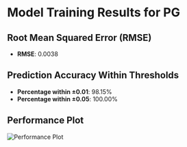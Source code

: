 # Model Training Results for PG

## Root Mean Squared Error (RMSE)
- **RMSE**: 0.0038

## Prediction Accuracy Within Thresholds
- **Percentage within ±0.01**: 98.15%
- **Percentage within ±0.05**: 100.00%

## Performance Plot
![Performance Plot](../imgs/PG.png)
